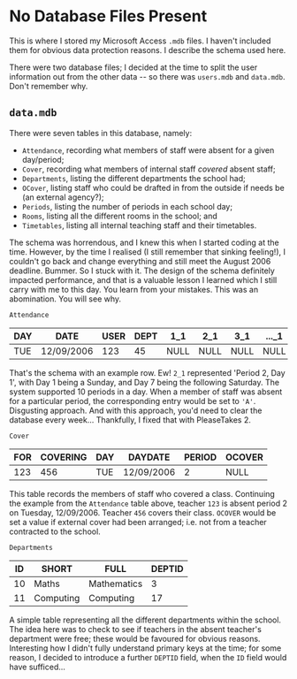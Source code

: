 # No Database Files Present
This is where I stored my Microsoft Access `.mdb` files. I haven't included them for obvious data protection reasons. I describe the schema used here.

There were two database files; I decided at the time to split the user information out from the other data -- so there was `users.mdb` and `data.mdb`. Don't remember why.

## `data.mdb`
There were seven tables in this database, namely:

* `Attendance`, recording what members of staff were absent for a given day/period;
* `Cover`, recording what members of internal staff *covered* absent staff;
* `Departments`, listing the different departments the school had;
* `OCover`, listing staff who could be drafted in from the outside if needs be (an external agency?);
* `Periods`, listing the number of periods in each school day;
* `Rooms`, listing all the different rooms in the school; and
* `Timetables`, listing all internal teaching staff and their timetables.

The schema was horrendous, and I knew this when I started coding at the time. However, by the time I realised (I still remember that sinking feeling!), I couldn't go back and change everything and still meet the August 2006 deadline. Bummer. So I stuck with it. The design of the schema definitely impacted performance, and that is a valuable lesson I learned which I still carry with me to this day. You learn from your mistakes. This was an abomination. You will see why.

`Attendance`

| DAY | DATE       | USER | DEPT | 1_1  | 2_1  | 3_1  | ..._1 | 10_1 | 1_2 | 2_2 | ...  | 10_7 |
|-----|------------|------|------|------|------|------|-------|------|-----|-----|------|------|
| TUE | 12/09/2006 | 123  | 45   | NULL | NULL | NULL | NULL  | NULL | A   | A   | NULL | NULL |

That's the schema with an example row. Ew! `2_1` represented 'Period 2, Day 1', with Day 1 being a Sunday, and Day 7 being the following Saturday. The system supported 10 periods in a day. When a member of staff was absent for a particular period, the corresponding entry would be set to `'A'`. Disgusting approach. And with this approach, you'd need to clear the database every week... Thankfully, I fixed that with PleaseTakes 2.

`Cover`

| FOR | COVERING | DAY | DAYDATE    | PERIOD | OCOVER |
|-----|----------|-----|------------|--------|--------|
| 123 | 456      | TUE | 12/09/2006 | 2      | NULL   |

This table records the members of staff who covered a class. Continuing the example from the `Attendance` table above, teacher `123` is absent period 2 on Tuesday, 12/09/2006. Teacher `456` covers their class. `OCOVER` would be set a value if external cover had been arranged; i.e. not from a teacher contracted to the school.

`Departments`

| ID | SHORT     | FULL        | DEPTID |
|----|-----------|-------------|--------|
| 10 | Maths     | Mathematics | 3      |
| 11 | Computing | Computing   | 17     |

A simple table representing all the different departments within the school. The idea here was to check to see if teachers in the absent teacher's department were free; these would be favoured for obvious reasons. Interesting how I didn't fully understand primary keys at the time; for some reason, I decided to introduce a further `DEPTID` field, when the `ID` field would have sufficed...